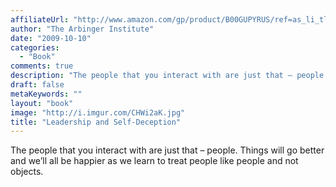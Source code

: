 ```yaml
---
affiliateUrl: "http://www.amazon.com/gp/product/B00GUPYRUS/ref=as_li_tl?ie=UTF8&camp=1789&creative=390957&creativeASIN=B00GUPYRUS&linkCode=as2&tag=jaktre-20&linkId=WW2ZG5ZCWYBEFYFQ"
author: "The Arbinger Institute"
date: "2009-10-10"
categories:
  - "Book"
comments: true
description: "The people that you interact with are just that – people. Things will go better and we’ll all be happier as we learn to treat people like people and n"
draft: false
metaKeywords: ""
layout: "book"
image: "http://i.imgur.com/CHWi2aK.jpg"
title: "Leadership and Self-Deception"
---
```


The people that you interact with are just that – people. Things will go better and we’ll all be happier as we learn to treat people like people and not objects.
